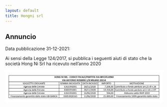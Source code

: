 ```yaml
---
layout: default
title: Hongni srl
---
```


## Annuncio

Data pubblicazione 31-12-2021:

Ai sensi della Legge 124/2017, si pubblica i seguenti aiuti di stato che la società Hong Ni Srl ha ricevuto nell’anno 2020

![Image](1.jpg)

